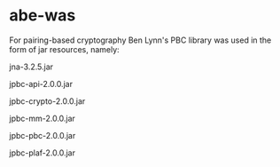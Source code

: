 # abe-was


For pairing-based cryptography Ben Lynn's PBC library was used in the form of jar resources, namely:

  jna-3.2.5.jar

  jpbc-api-2.0.0.jar
  
  jpbc-crypto-2.0.0.jar
  
  jpbc-mm-2.0.0.jar
  
  jpbc-pbc-2.0.0.jar
  
  jpbc-plaf-2.0.0.jar
